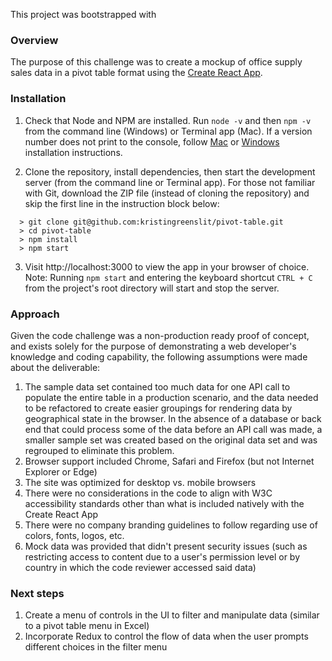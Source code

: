 This project was bootstrapped with

### Overview

The purpose of this challenge was to create a mockup of office supply sales data in a pivot table format using the [Create React App](https://github.com/facebook/create-react-app).

### Installation

1.  Check that Node and NPM are installed. Run `node -v` and then `npm -v` from the command line (Windows) or Terminal app (Mac). If a version number does not print to the console, follow [Mac](http://blog.teamtreehouse.com/install-node-js-npm-mac) or [Windows](http://blog.teamtreehouse.com/install-node-js-npm-windows) installation instructions.

2.  Clone the repository, install dependencies, then start the development server (from the command line or Terminal app). For those not familiar with Git, download the ZIP file (instead of cloning the repository) and skip the first line in the instruction block below:

  ```
    > git clone git@github.com:kristingreenslit/pivot-table.git
    > cd pivot-table
    > npm install
    > npm start
  ```

3.  Visit http://localhost:3000 to view the app in your browser of choice. Note: Running `npm start` and entering the keyboard shortcut `CTRL + C` from the project's root directory will start and stop the server.

### Approach

Given the code challenge was a non-production ready proof of concept, and exists solely for the purpose of demonstrating a web developer's knowledge and coding capability, the following assumptions were made about the deliverable:

1. The sample data set contained too much data for one API call to populate the entire table in a production scenario, and the data needed to be refactored to create easier groupings for rendering data by geographical state in the browser. In the absence of a database or back end that could process some of the data before an API call was made, a smaller sample set was created based on the original data set and was regrouped to eliminate this problem.
2. Browser support included Chrome, Safari and Firefox (but not Internet Explorer or Edge)
3. The site was optimized for desktop vs. mobile browsers
4. There were no considerations in the code to align with W3C accessibility standards other than what is included natively with the Create React App
5. There were no company branding guidelines to follow regarding use of colors, fonts, logos, etc.
6. Mock data was provided that didn't present security issues (such as restricting access to content due to a user's permission level or by country in which the code reviewer accessed said data)

### Next steps
1. Create a menu of controls in the UI to filter and manipulate data (similar to a pivot table menu in Excel)
2. Incorporate Redux to control the flow of data when the user prompts different choices in the filter menu

